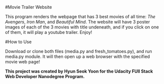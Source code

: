 #Movie Trailer Website

This program renders the webpage that has 3 best movies of all time: _The Avengers_, _Iron Man_, and _Beautiful Mind_. The website will have 3 poster images of each of the 3 movies with title undeneath, and if you click on one of them, it will play a youtube trailer. Enjoy!

#How to Use

Download or clone both files (media.py and fresh_tomatoes.py), and run media.py module.
It will then open up a web browser with the specified movie web page!


**This project was created by Hyun Seok Yoon for the Udacity FUll Stack Web Developer Nanodegree Program.**